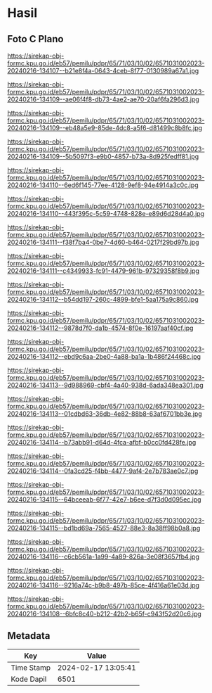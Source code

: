 # Hasil

## Foto C Plano

https://sirekap-obj-formc.kpu.go.id/eb57/pemilu/pdpr/65/71/03/10/02/6571031002023-20240216-134107--b21e8f4a-0643-4ceb-8f77-0130989a67a1.jpg

https://sirekap-obj-formc.kpu.go.id/eb57/pemilu/pdpr/65/71/03/10/02/6571031002023-20240216-134109--ae06f4f8-db73-4ae2-ae70-20af6fa296d3.jpg

https://sirekap-obj-formc.kpu.go.id/eb57/pemilu/pdpr/65/71/03/10/02/6571031002023-20240216-134109--eb48a5e9-85de-4dc8-a5f6-d81499c8b8fc.jpg

https://sirekap-obj-formc.kpu.go.id/eb57/pemilu/pdpr/65/71/03/10/02/6571031002023-20240216-134109--5b5097f3-e9b0-4857-b73a-8d925fedff81.jpg

https://sirekap-obj-formc.kpu.go.id/eb57/pemilu/pdpr/65/71/03/10/02/6571031002023-20240216-134110--6ed6f145-77ee-4128-9ef8-94e4914a3c0c.jpg

https://sirekap-obj-formc.kpu.go.id/eb57/pemilu/pdpr/65/71/03/10/02/6571031002023-20240216-134110--443f395c-5c59-4748-828e-e89d6d28d4a0.jpg

https://sirekap-obj-formc.kpu.go.id/eb57/pemilu/pdpr/65/71/03/10/02/6571031002023-20240216-134111--f38f7ba4-0be7-4d60-b464-0217f29bd97b.jpg

https://sirekap-obj-formc.kpu.go.id/eb57/pemilu/pdpr/65/71/03/10/02/6571031002023-20240216-134111--c4349933-fc91-4479-961b-97329358f8b9.jpg

https://sirekap-obj-formc.kpu.go.id/eb57/pemilu/pdpr/65/71/03/10/02/6571031002023-20240216-134112--b54dd197-260c-4899-bfe1-5aa175a9c860.jpg

https://sirekap-obj-formc.kpu.go.id/eb57/pemilu/pdpr/65/71/03/10/02/6571031002023-20240216-134112--9878d7f0-da1b-4574-8f0e-16197aaf40cf.jpg

https://sirekap-obj-formc.kpu.go.id/eb57/pemilu/pdpr/65/71/03/10/02/6571031002023-20240216-134112--ebd9c6aa-2be0-4a88-ba1a-1b486f24468c.jpg

https://sirekap-obj-formc.kpu.go.id/eb57/pemilu/pdpr/65/71/03/10/02/6571031002023-20240216-134113--9d988969-cbf4-4a40-938d-6ada348ea301.jpg

https://sirekap-obj-formc.kpu.go.id/eb57/pemilu/pdpr/65/71/03/10/02/6571031002023-20240216-134113--01cdbd63-36db-4e82-88b8-63af6701bb3e.jpg

https://sirekap-obj-formc.kpu.go.id/eb57/pemilu/pdpr/65/71/03/10/02/6571031002023-20240216-134114--b73abb91-d64d-4fca-afbf-b0cc0fd428fe.jpg

https://sirekap-obj-formc.kpu.go.id/eb57/pemilu/pdpr/65/71/03/10/02/6571031002023-20240216-134114--0fa3cd25-f4bb-4477-9af4-2e7b783ae0c7.jpg

https://sirekap-obj-formc.kpu.go.id/eb57/pemilu/pdpr/65/71/03/10/02/6571031002023-20240216-134115--64bceeab-6f77-42e7-b6ee-d7f3d0d095ec.jpg

https://sirekap-obj-formc.kpu.go.id/eb57/pemilu/pdpr/65/71/03/10/02/6571031002023-20240216-134115--bd1bd69a-7565-4527-88e3-8a38ff98b0a8.jpg

https://sirekap-obj-formc.kpu.go.id/eb57/pemilu/pdpr/65/71/03/10/02/6571031002023-20240216-134116--c6cb561a-1a99-4a89-826a-3e08f3657fb4.jpg

https://sirekap-obj-formc.kpu.go.id/eb57/pemilu/pdpr/65/71/03/10/02/6571031002023-20240216-134116--9216a74c-b9b8-497b-85ce-4f416a61e03d.jpg

https://sirekap-obj-formc.kpu.go.id/eb57/pemilu/pdpr/65/71/03/10/02/6571031002023-20240216-134108--6bfc8c40-b212-42b2-b65f-c943f52d20c6.jpg


## Metadata

| Key        | Value               |
| ---------- | ------------------- |
| Time Stamp | 2024-02-17 13:05:41 |
| Kode Dapil | 6501                |



